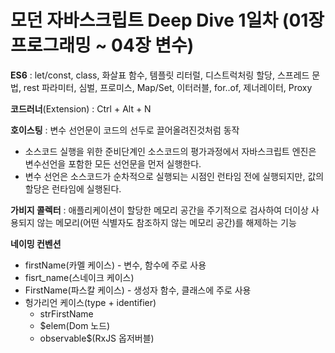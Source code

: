 # 모던 자바스크립트 Deep Dive 1일차 (01장 프로그래밍 ~ 04장 변수)

**ES6** : let/const, class, 화살표 함수, 템플릿 리터럴, 디스트럭처링 할당, 스프레드 문법, rest 파라미터, 심벌, 프로미스, Map/Set, 이터러블, for..of, 제너레이터, Proxy

**코드러너**(Extension) : Ctrl + Alt + N

**호이스팅** : 변수 선언문이 코드의 선두로 끌어올려진것처럼 동작

- 소스코드 실행을 위한 준비단계인 소스코드의 평가과정에서 자바스크립트 엔진은 변수선언을 포함한 모든 선언문을 먼저 실행한다.
- 변수 선언은 소스코드가 순차적으로 실행되는 시점인 런타임 전에 실행되지만, 값의 할당은 런타임에 실행된다.

**가비지 콜렉터** : 애플리케이션이 할당한 메모리 공간을 주기적으로 검사하여 더이상 사용되지 않는 메모리(어떤 식별자도 참조하지 않는 메모리 공간)를 해제하는 기능

**네이밍 컨벤션** 

- firstName(카멜 케이스) - 변수, 함수에 주로 사용
- fisrt_name(스네이크 케이스)
- FirstName(파스칼 케이스) - 생성자 함수, 클래스에 주로 사용
- 헝가리언 케이스(type + identifier)
  - strFirstName
  - $elem(Dom 노드)
  - observable$(RxJS 옵저버블)